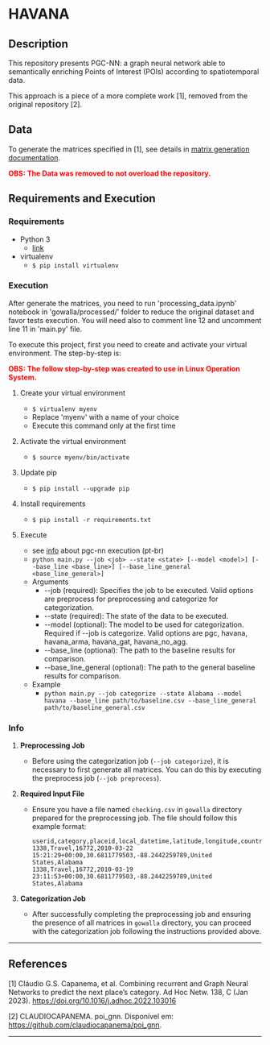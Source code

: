 # HAVANA

## Description

This repository presents PGC-NN: a graph neural network able to semantically enriching Points of Interest (POIs) according to spatiotemporal data.

This approach is a piece of a more complete work [1], removed from the original repository [2].

## Data

To generate the matrices specified in [1], see details in [matrix generation documentation](docs/matrix_generation.md).

<span style="color: red;">**OBS: The Data was removed to not overload the repository.**</span>

## Requirements and Execution

### Requirements

* Python 3
    * [link](https://www.python.org/downloads/)
* virtualenv
    * `$ pip install virtualenv`

### Execution

After generate the matrices, you need to run 'processing_data.ipynb' notebook in 'gowalla/processed/' folder to reduce the original dataset and favor tests execution. You will need also to comment line 12 and uncomment line 11 in 'main.py' file.

To execute this project, first you need to create and activate your virtual environment. The step-by-step is:

<span style="color: red;">**OBS: The follow step-by-step was created to use in Linux Operation System.**</span>

1. Create your virtual environment
    * `$ virtualenv myenv`
    * Replace 'myenv' with a name of your choice
    * Execute this command only at the first time

2. Activate the virtual environment
    * `$ source myenv/bin/activate`

3. Update pip
    * `$ pip install --upgrade pip`

4. Install requirements
    * `$ pip install -r requirements.txt`

5. Execute
    * see [info](docs/info.md) about pgc-nn execution (pt-br)
    * `python main.py --job <job> --state <state> [--model <model>] [--base_line <base_line>] [--base_line_general <base_line_general>]`
    * Arguments
        * --job (required): Specifies the job to be executed. Valid options are preprocess for preprocessing and categorize for categorization.
        * --state (required): The state of the data to be executed.
        * --model (optional): The model to be used for categorization. Required if --job is categorize. Valid options are pgc, havana, havana_arma, havana_gat, havana_no_agg.
        * --base_line (optional): The path to the baseline results for comparison.
        * --base_line_general (optional): The path to the general baseline results for comparison.
    * Example
        * `python main.py --job categorize --state Alabama --model havana --base_line path/to/baseline.csv --base_line_general path/to/baseline_general.csv`
### Info

1. **Preprocessing Job**
   - Before using the categorization job (`--job categorize`), it is necessary to first generate all matrices. You can do this by executing the preprocess job (`--job preprocess`).

2. **Required Input File**
   - Ensure you have a file named `checking.csv` in `gowalla` directory prepared for the preprocessing job. The file should follow this example format:
   
     ```csv
     userid,category,placeid,local_datetime,latitude,longitude,country_name,state_name
     1338,Travel,16772,2010-03-22 15:21:29+00:00,30.6811779503,-88.2442259789,United States,Alabama
     1338,Travel,16772,2010-03-19 23:11:53+00:00,30.6811779503,-88.2442259789,United States,Alabama
     ```

3. **Categorization Job**
   - After successfully completing the preprocessing job and ensuring the presence of all matrices in `gowalla` directory, you can proceed with the categorization job following the instructions provided above.


***

## References

[1] Cláudio G.S. Capanema, et al. Combining recurrent and Graph Neural Networks to predict the next place’s category. Ad Hoc Netw. 138, C (Jan 2023). https://doi.org/10.1016/j.adhoc.2022.103016

[2] CLAUDIOCAPANEMA. poi_gnn. Disponível em: <https://github.com/claudiocapanema/poi_gnn>.

***